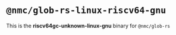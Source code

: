 # `@nmc/glob-rs-linux-riscv64-gnu`

This is the **riscv64gc-unknown-linux-gnu** binary for `@nmc/glob-rs`
